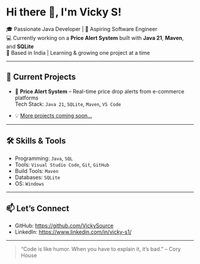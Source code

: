 # Hi there 👋, I'm Vicky S!

🎓 Passionate Java Developer | 🚀 Aspiring Software Engineer  
💻 Currently working on a **Price Alert System** built with **Java 21**, **Maven**, and **SQLite**  
📍 Based in India | Learning & growing one project at a time

---

## 💼 Current Projects

- 🔔 **Price Alert System** – Real-time price drop alerts from e-commerce platforms  
  Tech Stack: `Java 21`, `SQLite`, `Maven`, `VS Code`

- 💡 [More projects coming soon...]()

---

## 🛠️ Skills & Tools

- Programming: `Java`, `SQL`
- Tools: `Visual Studio Code`, `Git`, `GitHub`
- Build Tools: `Maven`
- Databases: `SQLite`
- OS: `Windows`

---

## 📫 Let’s Connect

- GitHub: https://github.com/VickySource
- LinkedIn: https://www.linkedin.com/in/vicky-s1/

---

> “Code is like humor. When you have to explain it, it’s bad.” – Cory House
